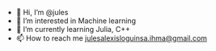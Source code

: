 - 👋 Hi, I’m @jules
- 👀 I’m interested in Machine learning
- 🌱 I’m currently learning Julia, C++
- 📫 How to reach me julesalexisloguinsa.ihma@gmail.com

<!---
boknoy666/boknoy666 is a ✨ special ✨ repository because its `README.md` (this file) appears on your GitHub profile.
You can click the Preview link to take a look at your changes.
--->
